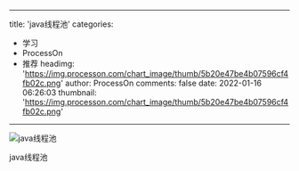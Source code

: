 
---
title: 'java线程池'
categories: 
 - 学习
 - ProcessOn
 - 推荐
headimg: 'https://img.processon.com/chart_image/thumb/5b20e47be4b07596cf4fb02c.png'
author: ProcessOn
comments: false
date: 2022-01-16 06:26:03
thumbnail: 'https://img.processon.com/chart_image/thumb/5b20e47be4b07596cf4fb02c.png'
---

<div>   
<img class="thumb" alt="java线程池" src="https://img.processon.com/chart_image/thumb/5b20e47be4b07596cf4fb02c.png" referrerpolicy="no-referrer">
<p>java线程池</p>  
</div>
            